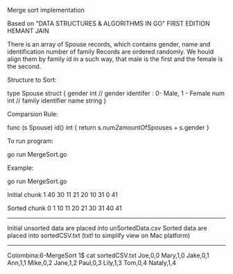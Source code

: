 
Merge sort implementation


Based on 
"DATA STRUCTURES & ALGORITHMS IN GO" FIRST EDITION HEMANT JAIN


There is an array of Spouse records, which contains gender, name and identification number of family
Records are ordered randomly. We hould align them by family id in a such way, that male is the first and the female is the second.

Structure to Sort:

type Spouse struct {
	gender int // gender identifer : 0- Male, 1 - Female
	num    int // family identifier
	name   string
}

Comparsion Rule:

func (s Spouse) id() int {
	return s.num*2*amountOfSpouses + s.gender
}

To run program:

go run MergeSort.go 

Example: 

go run MergeSort.go 

Initial chunk
 1 40 30 11 21 20 10 31  0 41 

Sorted chunk
 0  1 10 11 20 21 30 31 40 41 

 ---- 

 Initial unsorted data are placed into unSortedData.csv
 Sorted data are placed into sortedCSV.txt (txt! to simplify view on Mac platform)

 ----

Colombina:6-MergeSort 1$ cat sortedCSV.txt 
Joe,0,0
Mary,1,0
Jake,0,1
Ann,1,1
Mike,0,2
Jane,1,2
Paul,0,3
Lily,1,3
Tom,0,4
Nataly,1,4
